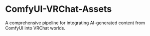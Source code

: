 # ComfyUI-VRChat-Assets
A comprehensive pipeline for integrating AI-generated content from ComfyUI into VRChat worlds.
